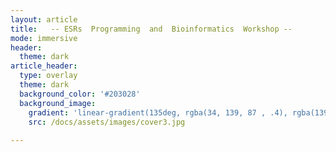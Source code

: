 ```yaml
---
layout: article
title:   -- ESRs  Programming  and  Bioinformatics  Workshop --                                           \ -- MedILS Split, Crotia --                    
mode: immersive
header:
  theme: dark
article_header:
  type: overlay
  theme: dark
  background_color: '#203028'
  background_image:
    gradient: 'linear-gradient(135deg, rgba(34, 139, 87 , .4), rgba(139, 34, 139, .4))'
    src: /docs/assets/images/cover3.jpg
    
---
```






